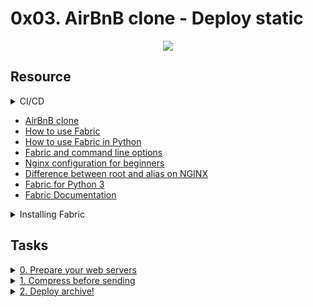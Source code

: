 # 0x03. AirBnB clone - Deploy static 

<p align="center">
  <img src="https://s3.amazonaws.com/intranet-projects-files/holbertonschool-higher-level_programming+/288/aribnb_diagram_0.jpg?cache=off"/>
</p>

## Resource

<details>
<summary>CI/CD</summary><br>
<a href='https://postimg.cc/FkQnbL3j' target='_blank'><img src='https://i.postimg.cc/MHc2S0Gr/image.png' border='0' alt='image'/></a>
<ul>
  <li>Links from screenshot
  <ul>
      <li><a href="http://agilemanifesto.org/principles.html">Twelve Principles of Agile Software</a></li>
  </ul>
  </li>
</ul>
</details>

- [AirBnB clone](https://gracious-blackwell-eeb341.netlify.app/)
- [How to use Fabric](https://www.digitalocean.com/community/tutorials/how-to-use-fabric-to-automate-administration-tasks-and-deployments)
- [How to use Fabric in Python](https://www.pythonforbeginners.com/systems-programming/how-to-use-fabric-in-python)
- [Fabric and command line options](https://docs.fabfile.org/en/1.13/usage/fab.html)
- [Nginx configuration for beginners](https://nginx.org/en/docs/beginners_guide.html)
- [Difference between root and alias on NGINX](https://blog.heitorsilva.com/en/nginx/diferenca-entre-root-e-alias-do-nginx/)
- [Fabric for Python 3](https://github.com/fabric/fabric)
- [Fabric Documentation](https://www.fabfile.org/)

<details>
<summary>Installing Fabric</summary>

```sh
# first install python3 and pip3
sudo apt-get install python3 python3-pip

# now lets install fabric
pip3 install Fabric3
```

</details>

## Tasks

<details>
<summary><a href="./0-setup_web_static.sh">0. Prepare your web servers</a></summary><br>
<a href='https://postimg.cc/nMXBWsMz' target='_blank'><img src='https://i.postimg.cc/wxV27Lph/image.png' border='0' alt='image'/></a>
</details>

<details>
<summary><a href="./1-pack_web_static.py">1. Compress before sending</a></summary><br>
<a href='https://postimg.cc/8F6n712g' target='_blank'><img src='https://i.postimg.cc/d0HMS3n3/image.png' border='0' alt='image'/></a>
</details>

<details>
<summary><a href="./2-do_deploy_web_static.py">2. Deploy archive!</a></summary><br>
<a href='https://postimg.cc/DJbFykgS' target='_blank'><img src='https://i.postimg.cc/76KL9qJn/image.png' border='0' alt='image'/></a>
</details>
